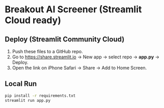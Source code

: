 
# Breakout AI Screener (Streamlit Cloud ready)

## Deploy (Streamlit Community Cloud)
1. Push these files to a GitHub repo.
2. Go to https://share.streamlit.io → New app → select repo → **app.py** → Deploy.
3. Open the link on iPhone Safari → Share → Add to Home Screen.

## Local Run
```bash
pip install -r requirements.txt
streamlit run app.py
```


